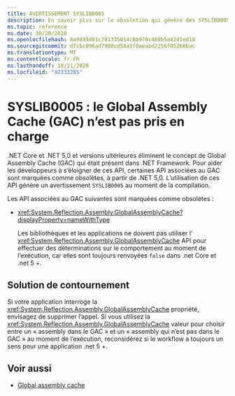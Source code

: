 ```yaml
---
title: AVERTISSEMENT SYSLIB0005
description: En savoir plus sur le obsoletion qui génère des SYSLIB0005 d’avertissement au moment de la compilation.
ms.topic: reference
ms.date: 10/20/2020
ms.openlocfilehash: 8a9893d81c781335014c8b970c460b5a4241ed18
ms.sourcegitcommit: dfcbc096ad7908cd58a5f0aeabd2256f05266bac
ms.translationtype: MT
ms.contentlocale: fr-FR
ms.lasthandoff: 10/21/2020
ms.locfileid: "92333285"
---
```

# <a name="syslib0005-the-global-assembly-cache-gac-is-not-supported"></a>SYSLIB0005 : le Global Assembly Cache (GAC) n’est pas pris en charge

.NET Core et .NET 5,0 et versions ultérieures éliminent le concept de Global Assembly Cache (GAC) qui était présent dans .NET Framework. Pour aider les développeurs à s’éloigner de ces API, certaines API associées au GAC sont marquées comme obsolètes, à partir de .NET 5,0. L’utilisation de ces API génère un avertissement `SYSLIB0005` au moment de la compilation.

Les API associées au GAC suivantes sont marquées comme obsolètes :

- <xref:System.Reflection.Assembly.GlobalAssemblyCache?displayProperty=nameWithType>

  Les bibliothèques et les applications ne doivent pas utiliser l' <xref:System.Reflection.Assembly.GlobalAssemblyCache> API pour effectuer des déterminations sur le comportement au moment de l’exécution, car elles sont toujours renvoyées `false` dans .net Core et .net 5 +.

## <a name="workaround"></a>Solution de contournement

Si votre application interroge la <xref:System.Reflection.Assembly.GlobalAssemblyCache> propriété, envisagez de supprimer l’appel. Si vous utilisez la <xref:System.Reflection.Assembly.GlobalAssemblyCache> valeur pour choisir entre un « assembly dans le GAC » et un « assembly qui n’est pas dans le GAC » au moment de l’exécution, reconsidérez si le workflow a toujours un sens pour une application .net 5 +.

## <a name="see-also"></a>Voir aussi

- [Global assembly cache](../../framework/app-domains/gac.md)
